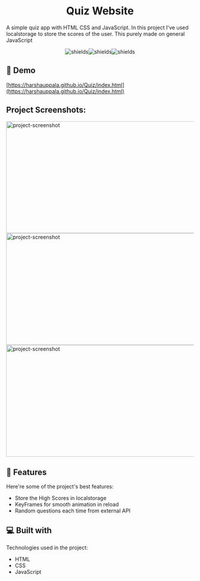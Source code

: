 <h1 align="center" id="title">Quiz Website</h1>

<p id="description">A simple quiz app with HTML CSS and JavaScript. In this project I've used localstorage to store the scores of the user. This purely made on general JavaScript</p>

<p align="center"><img src="https://img.shields.io/badge/html%20-%20string" alt="shields"><img src="https://img.shields.io/badge/CSS%20-%20string" alt="shields"><img src="https://img.shields.io/badge/JavaScript%20-%20string" alt="shields"></p>

<h2>🚀 Demo</h2>

[https://harshauppala.github.io/Quiz/index.html](https://harshauppala.github.io/Quiz/index.html)

<h2>Project Screenshots:</h2>

<img src="https://i.imgur.com/x3JOV5F.png" alt="project-screenshot" width="600" height="300/">

<img src="https://i.imgur.com/IlNeQQ8.png" alt="project-screenshot" width="600" height="300/">

<img src="https://i.imgur.com/QYeqApR.png" alt="project-screenshot" width="600" height="300/">


  
  
<h2>🧐 Features</h2>

Here're some of the project's best features:

*   Store the High Scores in localstorage
*   KeyFrames for smooth animation in reload
*   Random questions each time from external API

  
  
<h2>💻 Built with</h2>

Technologies used in the project:

*   HTML
*   CSS
*   JavaScript
